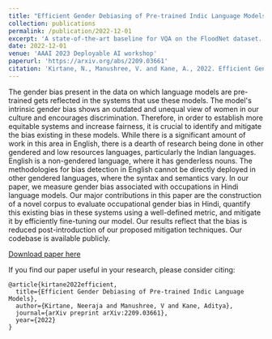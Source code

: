 ```yaml
---
title: "Efficient Gender Debiasing of Pre-trained Indic Language Models"
collection: publications
permalink: /publication/2022-12-01
excerpt: 'A state-of-the-art baseline for VQA on the FloodNet dataset. Won the Second Best Paper award in NewInML Workshop 2022.'
date: 2022-12-01
venue: 'AAAI 2023 Deployable AI workshop'
paperurl: 'https://arxiv.org/abs/2209.03661'
citation: 'Kirtane, N., Manushree, V. and Kane, A., 2022. Efficient Gender Debiasing of Pre-trained Indic Language Models. arXiv preprint arXiv:2209.03661.'
---
```

The gender bias present in the data on which language models are pre-trained gets reflected in the systems that use these models. The model's intrinsic gender bias shows an outdated and unequal view of women in our culture and encourages discrimination. Therefore, in order to establish more equitable systems and increase fairness, it is crucial to identify and mitigate the bias existing in these models. While there is a significant amount of work in this area in English, there is a dearth of research being done in other gendered and low resources languages, particularly the Indian languages. English is a non-gendered language, where it has genderless nouns. The methodologies for bias detection in English cannot be directly deployed in other gendered languages, where the syntax and semantics vary. In our paper, we measure gender bias associated with occupations in Hindi language models. Our major contributions in this paper are the construction of a novel corpus to evaluate occupational gender bias in Hindi, quantify this existing bias in these systems using a well-defined metric, and mitigate it by efficiently fine-tuning our model. Our results reflect that the bias is reduced post-introduction of our proposed mitigation techniques. Our codebase is available publicly.


[Download paper here](https://arxiv.org/pdf/2209.03661.pdf)

If you find our paper useful in your research, please consider citing:
```
@article{kirtane2022efficient,
  title={Efficient Gender Debiasing of Pre-trained Indic Language Models},
  author={Kirtane, Neeraja and Manushree, V and Kane, Aditya},
  journal={arXiv preprint arXiv:2209.03661},
  year={2022}
}
```